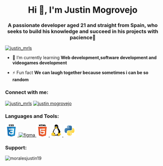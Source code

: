 <h1 align="center">Hi 👋, I'm Justin Mogrovejo</h1>
<h3 align="center">A passionate developer aged 21 and straight from Spain, who seeks to build his knowledge and succeed in his projects with pacience👀</h3>

<p align="left"> <a href="https://twitter.com/justin_mrls" target="blank"><img src="https://img.shields.io/twitter/follow/justin_mrls?logo=twitter&style=for-the-badge" alt="justin_mrls" /></a> </p>

- 🌱 I’m currently learning **Web development,software development and videogames development**

- ⚡ Fun fact **We can laugh together because sometimes i can be so random**

<h3 align="left">Connect with me:</h3>
<p align="left">
<a href="https://twitter.com/justin_mrls" target="blank"><img align="center" src="https://raw.githubusercontent.com/rahuldkjain/github-profile-readme-generator/master/src/images/icons/Social/twitter.svg" alt="justin_mrls" height="30" width="40" /></a>
<a href="https://linkedin.com/in/justin mogrovejo" target="blank"><img align="center" src="https://raw.githubusercontent.com/rahuldkjain/github-profile-readme-generator/master/src/images/icons/Social/linked-in-alt.svg" alt="justin mogrovejo" height="30" width="40" /></a>
</p>

<h3 align="left">Languages and Tools:</h3>
<p align="left"> <a href="https://www.w3schools.com/css/" target="_blank" rel="noreferrer"> <img src="https://raw.githubusercontent.com/devicons/devicon/master/icons/css3/css3-original-wordmark.svg" alt="css3" width="40" height="40"/> </a> <a href="https://www.figma.com/" target="_blank" rel="noreferrer"> <img src="https://www.vectorlogo.zone/logos/figma/figma-icon.svg" alt="figma" width="40" height="40"/> </a> <a href="https://www.w3.org/html/" target="_blank" rel="noreferrer"> <img src="https://raw.githubusercontent.com/devicons/devicon/master/icons/html5/html5-original-wordmark.svg" alt="html5" width="40" height="40"/> </a> <a href="https://www.linux.org/" target="_blank" rel="noreferrer"> <img src="https://raw.githubusercontent.com/devicons/devicon/master/icons/linux/linux-original.svg" alt="linux" width="40" height="40"/> </a> <a href="https://www.python.org" target="_blank" rel="noreferrer"> <img src="https://raw.githubusercontent.com/devicons/devicon/master/icons/python/python-original.svg" alt="python" width="40" height="40"/> </a> </p>

<h3 align="left">Support:</h3>
<p><a href="https://www.buymeacoffee.com/moralesjustin19"> <img align="left" src="https://cdn.buymeacoffee.com/buttons/v2/default-yellow.png" height="50" width="210" alt="moralesjustin19" /></a></p><br><br>
